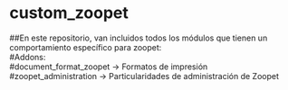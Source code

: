 # custom_zoopet
##En este repositorio, van incluidos todos los módulos que tienen un comportamiento específico para zoopet:  
#Addons:  
#document_format_zoopet -> Formatos de impresión  
#zoopet_administration -> Particularidades de administración de Zoopet
